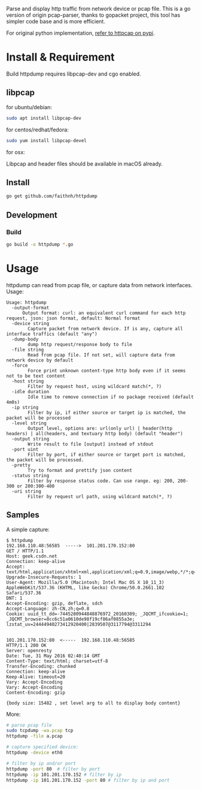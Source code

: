 Parse and display http traffic from network device or pcap file. This is a go version of origin pcap-parser, thanks to gopacket project, this tool has simpler code base and is more efficient.

For original python implementation, [refer to httpcap on pypi](https://pypi.org/project/httpcap/).

# Install & Requirement
Build httpdump requires libpcap-dev and cgo enabled.
## libpcap
for ubuntu/debian:

```sh
sudo apt install libpcap-dev
```

for centos/redhat/fedora:

```sh
sudo yum install libpcap-devel
```

for osx:

Libpcap and header files should be available in macOS already.

## Install

```sh
go get github.com/faithnh/httpdump
```

## Development

### Build

``` sh
go build -o httpdump *.go
```

# Usage
httpdump can read from pcap file, or capture data from network interfaces. Usage:

```
Usage: httpdump
  -output-format
      Output format: curl: an equivalent curl command for each http request, json: json format, default: Normal format
  -device string
    	Capture packet from network device. If is any, capture all interface traffics (default "any")
  -dump-body
    	dump http request/response body to file
  -file string
    	Read from pcap file. If not set, will capture data from network device by default
  -force
    	Force print unknown content-type http body even if it seems not to be text content
  -host string
    	Filter by request host, using wildcard match(*, ?)
  -idle duration
    	Idle time to remove connection if no package received (default 4m0s)
  -ip string
    	Filter by ip, if either source or target ip is matched, the packet will be processed
  -level string
    	Output level, options are: url(only url) | header(http headers) | all(headers, and textuary http body) (default "header")
  -output string
    	Write result to file [output] instead of stdout
  -port uint
    	Filter by port, if either source or target port is matched, the packet will be processed.
  -pretty
    	Try to format and prettify json content
  -status string
    	Filter by response status code. Can use range. eg: 200, 200-300 or 200:300-400
  -uri string
    	Filter by request url path, using wildcard match(*, ?)

```

## Samples
A simple capture:

```
$ httpdump
192.168.110.48:56585  ----->  101.201.170.152:80
GET / HTTP/1.1
Host: geek.csdn.net
Connection: keep-alive
Accept: text/html,application/xhtml+xml,application/xml;q=0.9,image/webp,*/*;q=0.8
Upgrade-Insecure-Requests: 1
User-Agent: Mozilla/5.0 (Macintosh; Intel Mac OS X 10_11_3) AppleWebKit/537.36 (KHTML, like Gecko) Chrome/50.0.2661.102 Safari/537.36
DNT: 1
Accept-Encoding: gzip, deflate, sdch
Accept-Language: zh-CN,zh;q=0.8
Cookie: uuid_tt_dd=-7445280944848876972_20160309; _JQCMT_ifcookie=1; _JQCMT_browser=8cc6c51a0610de98f19cf86af0855a3e; lzstat_uv=24444940273412920400|2839507@3117794@3311294


101.201.170.152:80  <-----  192.168.110.48:56585
HTTP/1.1 200 OK
Server: openresty
Date: Tue, 31 May 2016 02:40:14 GMT
Content-Type: text/html; charset=utf-8
Transfer-Encoding: chunked
Connection: keep-alive
Keep-Alive: timeout=20
Vary: Accept-Encoding
Vary: Accept-Encoding
Content-Encoding: gzip

{body size: 15482 , set level arg to all to display body content}
```

More:

```sh
# parse pcap file
sudo tcpdump -wa.pcap tcp
httpdump -file a.pcap

# capture specified device:
httpdump -device eth0

# filter by ip and/or port
httpdump -port 80  # filter by port
httpdump -ip 101.201.170.152 # filter by ip
httpdump -ip 101.201.170.152 -port 80 # filter by ip and port
```


